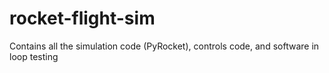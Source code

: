 # rocket-flight-sim
Contains all the simulation code (PyRocket), controls code, and software in loop testing
